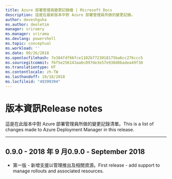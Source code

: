 ```yaml
---
title: Azure 部署管理員變更記錄檔 | Microsoft Docs
description: 這是在最新版本中對 Azure 部署管理員所做的變更記錄。
author: deveshguha
ms.author: deoletim
manager: sriramry
ms.manager: srirama
ms.devlang: powershell
ms.topic: conceptual
ms.workload: ''
ms.date: 09/26/2018
ms.openlocfilehash: 7e384fdf66fce1102b7723018175ba6cc276ccc5
ms.sourcegitcommit: f6f5e256143aa6c097de3e57e930d8badea49f30
ms.translationtype: HT
ms.contentlocale: zh-TW
ms.lasthandoff: 10/18/2018
ms.locfileid: "49399394"
---
```

# <a name="release-notes"></a><span data-ttu-id="63eaf-103">版本資訊</span><span class="sxs-lookup"><span data-stu-id="63eaf-103">Release notes</span></span>

<span data-ttu-id="63eaf-104">這是在此版本中對 Azure 部署管理員所做的變更記錄清單。</span><span class="sxs-lookup"><span data-stu-id="63eaf-104">This is a list of changes made to Azure Deployment Manager in this release.</span></span>

---
## <a name="090---september-2018"></a><span data-ttu-id="63eaf-105">0.9.0 - 2018 年 9 月</span><span class="sxs-lookup"><span data-stu-id="63eaf-105">0.9.0 - September 2018</span></span>
* <span data-ttu-id="63eaf-106">第一版 - 新增支援以管理推出及相關資源。</span><span class="sxs-lookup"><span data-stu-id="63eaf-106">First release - add support to manage rollouts and associated resources.</span></span>